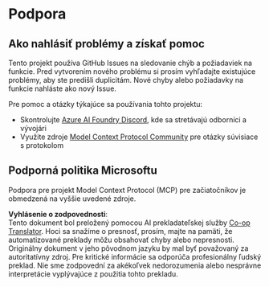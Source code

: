 <!--
CO_OP_TRANSLATOR_METADATA:
{
  "original_hash": "b3cffaf217113101e21eba532be806ea",
  "translation_date": "2025-07-13T15:23:35+00:00",
  "source_file": "SUPPORT.md",
  "language_code": "sk"
}
-->
# Podpora

## Ako nahlásiť problémy a získať pomoc  

Tento projekt používa GitHub Issues na sledovanie chýb a požiadaviek na funkcie. Pred vytvorením nového problému si prosím vyhľadajte existujúce problémy, aby ste predišli duplicitám. Nové chyby alebo požiadavky na funkcie nahláste ako nový Issue.

Pre pomoc a otázky týkajúce sa používania tohto projektu:
- Skontrolujte [Azure AI Foundry Discord](https://discord.com/invite/ByRwuEEgH4), kde sa stretávajú odborníci a vývojári
- Využite zdroje [Model Context Protocol Community](https://modelcontextprotocol.io/community/) pre otázky súvisiace s protokolom

## Podporná politika Microsoftu  

Podpora pre projekt Model Context Protocol (MCP) pre začiatočníkov je obmedzená na vyššie uvedené zdroje.

**Vyhlásenie o zodpovednosti**:  
Tento dokument bol preložený pomocou AI prekladateľskej služby [Co-op Translator](https://github.com/Azure/co-op-translator). Hoci sa snažíme o presnosť, prosím, majte na pamäti, že automatizované preklady môžu obsahovať chyby alebo nepresnosti. Originálny dokument v jeho pôvodnom jazyku by mal byť považovaný za autoritatívny zdroj. Pre kritické informácie sa odporúča profesionálny ľudský preklad. Nie sme zodpovední za akékoľvek nedorozumenia alebo nesprávne interpretácie vyplývajúce z použitia tohto prekladu.